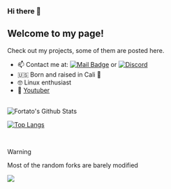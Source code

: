 ### Hi there 👋

## Welcome to my page!
Check out my projects, some of them are posted here.
- 📫 Contact me at: [![Mail Badge](https://img.shields.io/badge/fortatobusiness@gmail.com-c14438?style=flat-square&logo=Gmail&logoColor=white&link=mailto:fortatobusiness@gmail.com)](mailto:fortatobusiness@gmail.com) or <a href="https://discord.gg/"><img src="https://img.shields.io/static/v1?logo=discord&label=&message=Discord&color=36393f&style=flat-square" alt="Discord"></a>
- :us: Born and raised in Cali :bear:
- :nerd_face: Linux enthusiast
- :camera_flash: [Youtuber](https://youtube.com/deadlyfortato)

<br>

<img align="center" src="https://github-readme-stats.vercel.app/api?username=fortato&include_all_commits=true&count_private=true&show_icons=true&line_height=20&title_color=7A7ADB&icon_color=2234AE&text_color=D3D3D3&bg_color=0,000000,130F40" alt="Fortato's Github Stats">

[![Top Langs](https://github-readme-stats.vercel.app/api/top-langs/?username=fortato&layout=compact&text_color=daf7dc&bg_color=151515)](https://github.com/devSouvik/github-readme-stats)

<br>

> [!WARNING]
> Most of the random forks are barely modified

![](https://komarev.com/ghpvc/?username=fortato)
<!--

- 🔭 I’m currently working on ...
- 🌱 I’m currently learning ...
- 👯 I’m looking to collaborate on ...
- 🤔 I’m looking for help with ...
- 💬 Ask me about ...
- 📫 How to reach me: ...
- ⚡ Fun fact: ...
-->

